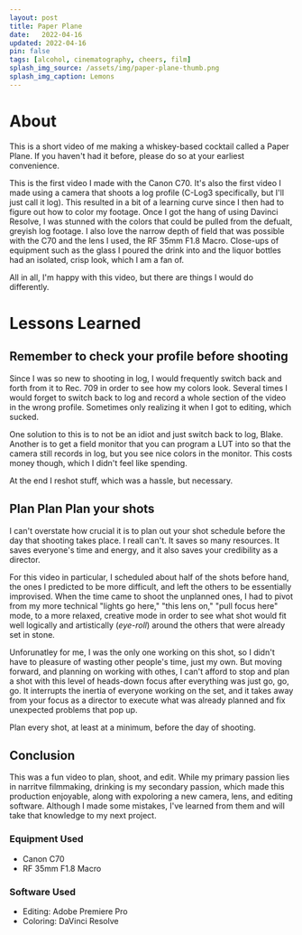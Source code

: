 ```yaml
---
layout: post
title: Paper Plane
date:   2022-04-16
updated: 2022-04-16
pin: false
tags: [alcohol, cinematography, cheers, film]
splash_img_source: /assets/img/paper-plane-thumb.png
splash_img_caption: Lemons
---
```

# About

This is a short video of me making a whiskey-based cocktail called a Paper Plane. If you haven't had it before, please do so at your earliest convenience. 

This is the first video I made with the Canon C70. It's also the first video I made using a camera that shoots a log profile (C-Log3 specifically, but I'll just call it log). This resulted in a bit of a learning curve since I then had to figure out how to color my footage. Once I got the hang of using Davinci Resolve, I was stunned with the colors that could be pulled from the defualt, greyish log footage. I also love the narrow depth of field that was possible with the C70 and the lens I used, the RF 35mm F1.8 Macro. Close-ups of equipment such as the glass I poured the drink into and the liquor bottles had an isolated, crisp look, which I am a fan of.

 All in all, I'm happy with this video, but there are things I would do differently.

# Lessons Learned

##  Remember to check your profile before shooting


Since I was so new to shooting in log, I would frequently switch back and forth from it to Rec. 709 in order to see how my colors look. Several times I would forget to switch back to log and record a whole section of the video in the wrong profile. Sometimes only realizing it when I got to editing, which sucked. 

One solution to this is to not be an idiot and just switch back to log, Blake. Another is to get a field monitor that you can program a LUT into so that the camera still records in log, but you see nice colors in the monitor. This costs money though, which I didn't feel like spending.

At the end I reshot stuff, which was a hassle, but necessary.


## Plan Plan Plan your shots

I can't overstate how crucial it is to plan out your shot schedule before the day that shooting takes place. I reall can't. It saves so many resources. It saves everyone's time and energy, and it also saves your credibility as a director. 

For this video in particular, I scheduled about half of the shots before hand, the ones I predicted to be more difficult, and left the others to be essentially improvised. When the time came to shoot the unplanned ones, I had to pivot from my more technical "lights go here," "this lens on," "pull focus here"  mode, to a more relaxed, creative mode in order to see what shot would fit well logically and artistically (*eye-roll*) around the others that were already set in stone. 

Unforunatley for me, I was the only one working on this shot, so I didn't have to pleasure of wasting other people's time, just my own. But moving forward, and planning on working with othes, I can't afford to stop and plan a shot with this level of heads-down focus after everything was just go, go, go. It interrupts the inertia of everyone working on the set, and it takes away from your focus as a director to execute what was already planned and fix unexpected problems that pop up.

Plan every shot, at least at a minimum, before the day of shooting.

## Conclusion

This was a fun video to plan, shoot, and edit. While my primary passion lies in narritve filmmaking, drinking is my secondary passion, which made this production enjoyable, along with expoloring a new camera, lens, and editing software. Although I made some mistakes, I've learned from them and will take that knowledge to my next project.

### Equipment Used
- Canon C70
- RF 35mm F1.8 Macro

### Software Used
- Editing: Adobe Premiere Pro
- Coloring: DaVinci Resolve
